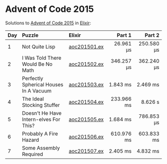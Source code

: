 # Advent of Code 2015

Solutions to [Advent of Code 2015](https://adventofcode.com/2015/) in [Elixir](https://elixir-lang.org/):

| Day  | Puzzle                                 | Elixir                                                                 |     Part 1 |     Part 2 |
| :--- | :------------------------------------- | :--------------------------------------------------------------------- | ---------: | ---------: |
| 1    | Not Quite Lisp                         | [aoc201501.ex](01_not_quite_lisp/aoc201501.ex)                         |  26.961 µs | 250.580 µs |
| 2    | I Was Told There Would Be No Math      | [aoc201502.ex](02_i_was_told_there_would_be_no_math/aoc201502.ex)      | 346.257 µs | 362.240 µs |
| 3    | Perfectly Spherical Houses In A Vacuum | [aoc201503.ex](03_perfectly_spherical_houses_in_a_vacuum/aoc201503.ex) |   1.843 ms |   2.469 ms |
| 4    | The Ideal Stocking Stuffer             | [aoc201504.ex](04_the_ideal_stocking_stuffer/aoc201504.ex)             | 233.966 ms |    8.626 s |
| 5    | Doesn't He Have Intern-elves For This? | [aoc201505.ex](05_doesnt_he_have_intern-elves_for_this/aoc201505.ex)   |   1.684 ms | 786.853 µs |
| 6    | Probably A Fire Hazard                 | [aoc201506.ex](06_probably_a_fire_hazard/aoc201506.ex)                 | 610.976 ms | 603.833 ms |
| 7    | Some Assembly Required                 | [aoc201507.ex](07_some_assembly_required/aoc201507.ex)                 |   2.405 ms |   4.832 ms |
